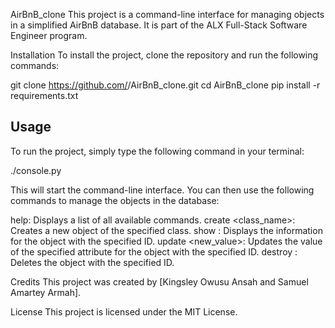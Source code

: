 AirBnB_clone
This project is a command-line interface for managing objects in a simplified AirBnB database. It is part of the ALX Full-Stack Software Engineer program.

Installation
To install the project, clone the repository and run the following commands:

git clone https://github.com/<your-username>/AirBnB_clone.git
cd AirBnB_clone
pip install -r requirements.txt


## Usage

To run the project, simply type the following command in your terminal:

./console.py

This will start the command-line interface. You can then use the following commands to manage the objects in the database:

help: Displays a list of all available commands.
create <class_name>: Creates a new object of the specified class.
show <id>: Displays the information for the object with the specified ID.
update <id> <attribute> <new_value>: Updates the value of the specified attribute for the object with the specified ID.
destroy <id>: Deletes the object with the specified ID.

Credits
This project was created by [Kingsley Owusu Ansah and Samuel Amartey Armah].

License
This project is licensed under the MIT License.
